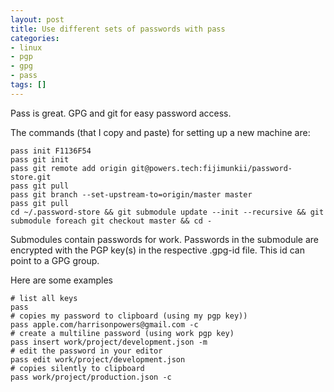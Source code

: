 ```yaml
---
layout: post
title: Use different sets of passwords with pass
categories:
- linux
- pgp
- gpg
- pass
tags: []
---
```


Pass is great. GPG and git for easy password access.

The commands (that I copy and paste) for setting up a new machine are:

```
pass init F1136F54
pass git init 
pass git remote add origin git@powers.tech:fijimunkii/password-store.git
pass git pull
pass git branch --set-upstream-to=origin/master master
pass git pull
cd ~/.password-store && git submodule update --init --recursive && git submodule foreach git checkout master && cd -
```

Submodules contain passwords for work. Passwords in the submodule are encrypted with the PGP key(s) in the respective .gpg-id file. This id can point to a GPG group.


Here are some examples


```
# list all keys
pass
# copies my password to clipboard (using my pgp key))
pass apple.com/harrisonpowers@gmail.com -c
# create a multiline password (using work pgp key)
pass insert work/project/development.json -m
# edit the password in your editor
pass edit work/project/development.json
# copies silently to clipboard
pass work/project/production.json -c
```
